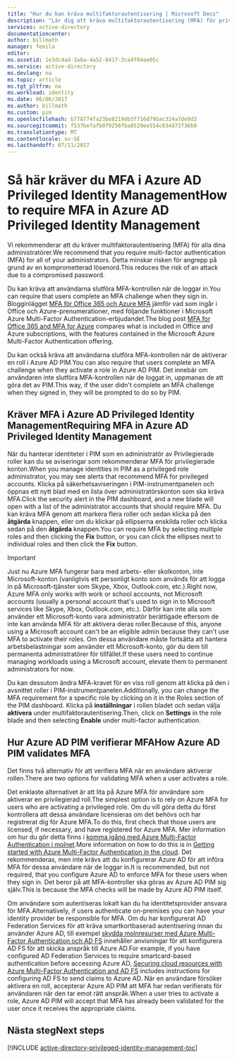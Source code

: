 ```yaml
---
title: "Hur du kan kräva multifaktorautentisering | Microsoft Docs"
description: "Lär dig att kräva multifaktorautentisering (MFA) för privilegierade identiteter med Azure Active Directory Privileged Identity Management-tillägget."
services: active-directory
documentationcenter: 
author: billmath
manager: femila
editor: 
ms.assetid: 1e3dc4ad-3a6a-4a52-8417-3ca4f84ae05c
ms.service: active-directory
ms.devlang: na
ms.topic: article
ms.tgt_pltfrm: na
ms.workload: identity
ms.date: 06/06/2017
ms.author: billmath
ms.custom: pim
ms.openlocfilehash: b778774fa23be8219db3f716d79bac324a7de9d3
ms.sourcegitcommit: f537befafb079256fba0529ee554c034d73f36b0
ms.translationtype: MT
ms.contentlocale: sv-SE
ms.lasthandoff: 07/11/2017
---
```

# <a name="how-to-require-mfa-in-azure-ad-privileged-identity-management"></a><span data-ttu-id="c032a-103">Så här kräver du MFA i Azure AD Privileged Identity Management</span><span class="sxs-lookup"><span data-stu-id="c032a-103">How to require MFA in Azure AD Privileged Identity Management</span></span>
<span data-ttu-id="c032a-104">Vi rekommenderar att du kräver multifaktorautentisering (MFA) för alla dina administratörer.</span><span class="sxs-lookup"><span data-stu-id="c032a-104">We recommend that you require multi-factor authentication (MFA) for all of your administrators.</span></span> <span data-ttu-id="c032a-105">Detta minskar risken för angrepp på grund av en komprometterad lösenord.</span><span class="sxs-lookup"><span data-stu-id="c032a-105">This reduces the risk of an attack due to a compromised password.</span></span>

<span data-ttu-id="c032a-106">Du kan kräva att användarna slutföra MFA-kontrollen när de loggar in.</span><span class="sxs-lookup"><span data-stu-id="c032a-106">You can require that users complete an MFA challenge when they sign in.</span></span> <span data-ttu-id="c032a-107">Blogginlägget [MFA för Office 365 och Azure MFA](https://blogs.technet.microsoft.com/ad/2014/02/11/mfa-for-office-365-and-mfa-for-azure/) jämför vad som ingår i Office och Azure-prenumerationer, med följande funktioner i Microsoft Azure Multi-Factor Authentication-erbjudandet.</span><span class="sxs-lookup"><span data-stu-id="c032a-107">The blog post [MFA for Office 365 and MFA for Azure](https://blogs.technet.microsoft.com/ad/2014/02/11/mfa-for-office-365-and-mfa-for-azure/) compares what is included in Office and Azure subscriptions, with the features contained in the Microsoft Azure Multi-Factor Authentication offering.</span></span>

<span data-ttu-id="c032a-108">Du kan också kräva att användarna slutföra MFA-kontrollen när de aktiverar en roll i Azure AD PIM.</span><span class="sxs-lookup"><span data-stu-id="c032a-108">You can also require that users complete an MFA challenge when they activate a role in Azure AD PIM.</span></span> <span data-ttu-id="c032a-109">Det innebär om användaren inte slutföra MFA-kontrollen när de loggat in, uppmanas de att göra det av PIM.</span><span class="sxs-lookup"><span data-stu-id="c032a-109">This way, if the user didn't complete an MFA challenge when they signed in, they will be prompted to do so by PIM.</span></span>

## <a name="requiring-mfa-in-azure-ad-privileged-identity-management"></a><span data-ttu-id="c032a-110">Kräver MFA i Azure AD Privileged Identity Management</span><span class="sxs-lookup"><span data-stu-id="c032a-110">Requiring MFA in Azure AD Privileged Identity Management</span></span>
<span data-ttu-id="c032a-111">När du hanterar identiteter i PIM som en administratör av Privilegierade roller kan du se aviseringar som rekommenderar MFA för privilegierade konton.</span><span class="sxs-lookup"><span data-stu-id="c032a-111">When you manage identities in PIM as a privileged role administrator, you may see alerts that recommend MFA for privileged accounts.</span></span> <span data-ttu-id="c032a-112">Klicka på säkerhetsaviseringen i PIM-instrumentpanelen och öppnas ett nytt blad med en lista över administratörskonton som ska kräva MFA.</span><span class="sxs-lookup"><span data-stu-id="c032a-112">Click the security alert in the PIM dashboard, and a new blade will open with a list of the administrator accounts that should require MFA.</span></span>  <span data-ttu-id="c032a-113">Du kan kräva MFA genom att markera flera roller och sedan klicka på den **åtgärda** knappen, eller om du klickar på ellipserna enskilda roller och klicka sedan på den **åtgärda** knappen.</span><span class="sxs-lookup"><span data-stu-id="c032a-113">You can require MFA by selecting multiple roles and then clicking the **Fix** button, or you can click the ellipses next to individual roles and then click the **Fix** button.</span></span>

> [!IMPORTANT]
> <span data-ttu-id="c032a-114">Just nu Azure MFA fungerar bara med arbets- eller skolkonton, inte Microsoft-konton (vanligtvis ett personligt konto som används för att logga in på Microsoft-tjänster som Skype, Xbox, Outlook.com, etc.).</span><span class="sxs-lookup"><span data-stu-id="c032a-114">Right now, Azure MFA only works with work or school accounts, not Microsoft accounts (usually a personal account that's used to sign in to Microsoft services like Skype, Xbox, Outlook.com, etc.).</span></span> <span data-ttu-id="c032a-115">Därför kan inte alla som använder ett Microsoft-konto vara administratör berättigade eftersom de inte kan använda MFA för att aktivera deras roller.</span><span class="sxs-lookup"><span data-stu-id="c032a-115">Because of this, anyone using a Microsoft account can't be an eligible admin because they can't use MFA to activate their roles.</span></span> <span data-ttu-id="c032a-116">Om dessa användare måste fortsätta att hantera arbetsbelastningar som använder ett Microsoft-konto, gör du dem till permanenta administratörer för tillfället.</span><span class="sxs-lookup"><span data-stu-id="c032a-116">If these users need to continue managing workloads using a Microsoft account, elevate them to permanent administrators for now.</span></span>
> 
> 

<span data-ttu-id="c032a-117">Du kan dessutom ändra MFA-kravet för en viss roll genom att klicka på den i avsnittet roller i PIM-instrumentpanelen.</span><span class="sxs-lookup"><span data-stu-id="c032a-117">Additionally, you can change the MFA requirement for a specific role by clicking on it in the Roles section of the PIM dashboard.</span></span> <span data-ttu-id="c032a-118">Klicka på **inställningar** i rollen bladet och sedan välja **aktivera** under multifaktorautentisering.</span><span class="sxs-lookup"><span data-stu-id="c032a-118">Then, click on **Settings** in the role blade and then selecting **Enable** under multi-factor authentication.</span></span>

## <a name="how-azure-ad-pim-validates-mfa"></a><span data-ttu-id="c032a-119">Hur Azure AD PIM verifierar MFA</span><span class="sxs-lookup"><span data-stu-id="c032a-119">How Azure AD PIM validates MFA</span></span>
<span data-ttu-id="c032a-120">Det finns två alternativ för att verifiera MFA när en användare aktiverar rollen.</span><span class="sxs-lookup"><span data-stu-id="c032a-120">There are two options for validating MFA when a user activates a role.</span></span>

<span data-ttu-id="c032a-121">Det enklaste alternativet är att lita på Azure MFA för användare som aktiverar en privilegierad roll.</span><span class="sxs-lookup"><span data-stu-id="c032a-121">The simplest option is to rely on Azure MFA for users who are activating a privileged role.</span></span> <span data-ttu-id="c032a-122">Om du vill göra detta du först kontrollera att dessa användare licensieras om det behövs och har registrerat dig för Azure MFA.</span><span class="sxs-lookup"><span data-stu-id="c032a-122">To do this, first check that those users are licensed, if necessary, and have registered for Azure MFA.</span></span> <span data-ttu-id="c032a-123">Mer information om hur du gör detta finns i [komma igång med Azure Multi-Factor Authentication i molnet](../multi-factor-authentication/multi-factor-authentication-get-started-cloud.md).</span><span class="sxs-lookup"><span data-stu-id="c032a-123">More information on how to do this is in [Getting started with Azure Multi-Factor Authentication in the cloud](../multi-factor-authentication/multi-factor-authentication-get-started-cloud.md).</span></span> <span data-ttu-id="c032a-124">Det rekommenderas, men inte krävs att du konfigurerar Azure AD för att införa MFA för dessa användare när de loggar in.</span><span class="sxs-lookup"><span data-stu-id="c032a-124">It is recommended, but not required, that you configure Azure AD to enforce MFA for these users when they sign in.</span></span> <span data-ttu-id="c032a-125">Det beror på att MFA-kontroller ska göras av Azure AD PIM sig själv.</span><span class="sxs-lookup"><span data-stu-id="c032a-125">This is because the MFA checks will be made by Azure AD PIM itself.</span></span>

<span data-ttu-id="c032a-126">Om användare som autentiseras lokalt kan du ha identitetsprovider ansvara för MFA.</span><span class="sxs-lookup"><span data-stu-id="c032a-126">Alternatively, if users authenticate on-premises you can have your identity provider be responsible for MFA.</span></span> <span data-ttu-id="c032a-127">Om du har konfigurerat AD Federation Services för att kräva smartkortbaserad autentisering innan du använder Azure AD, till exempel [skydda molnresurser med Azure Multi-Factor Authentication och AD FS](../multi-factor-authentication/multi-factor-authentication-get-started-adfs-cloud.md) innehåller anvisningar för att konfigurera AD FS för att skicka anspråk till Azure AD.</span><span class="sxs-lookup"><span data-stu-id="c032a-127">For example, if you have configured AD Federation Services to require smartcard-based authentication before accessing Azure AD, [Securing cloud resources with Azure Multi-Factor Authentication and AD FS](../multi-factor-authentication/multi-factor-authentication-get-started-adfs-cloud.md) includes instructions for configuring AD FS to send claims to Azure AD.</span></span> <span data-ttu-id="c032a-128">När en användare försöker aktivera en roll, accepterar Azure AD PIM att MFA har redan verifierats för användaren när den tar emot rätt anspråk.</span><span class="sxs-lookup"><span data-stu-id="c032a-128">When a user tries to activate a role, Azure AD PIM will accept that MFA has already been validated for the user once it receives the appropriate claims.</span></span>

<!--Every topic should have next steps and links to the next logical set of content to keep the customer engaged-->
## <a name="next-steps"></a><span data-ttu-id="c032a-129">Nästa steg</span><span class="sxs-lookup"><span data-stu-id="c032a-129">Next steps</span></span>
[!INCLUDE [active-directory-privileged-identity-management-toc](../../includes/active-directory-privileged-identity-management-toc.md)]

